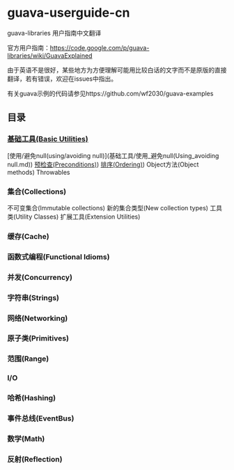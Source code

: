guava-userguide-cn
===========================

guava-libraries 用户指南中文翻译

官方用户指南：https://code.google.com/p/guava-libraries/wiki/GuavaExplained

由于英语不是很好，某些地方为方便理解可能用比较白话的文字而不是原版的直接翻译，若有错误，欢迎在issues中指出。

有关guava示例的代码请参见https://github.com/wf2030/guava-examples

## 目录
### [基础工具(Basic Utilities)](基础工具)
[使用/避免null(using/avoiding null)](基础工具/使用_避免null(Using_avoiding null.md))
[预检查(Preconditions)](基础工具/预检查(Preconditions).md))
[排序(Ordering)](基础工具/排序(Ordering).md))
Object方法(Object methods)
Throwables
### 集合(Collections)
不可变集合(Immutable collections)
新的集合类型(New collection types)
工具类(Utility Classes)
扩展工具(Extension Utilities)
### 缓存(Cache)
### 函数式编程(Functional Idioms)
### 并发(Concurrency)
### 字符串(Strings)
### 网络(Networking)
### 原子类(Primitives)
### 范围(Range)
### I/O
### 哈希(Hashing)
### 事件总线(EventBus)
### 数学(Math)
### 反射(Reflection)
